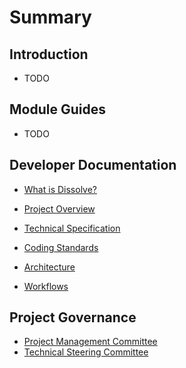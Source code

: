 # Summary

## Introduction

* TODO

## Module Guides

* TODO

## Developer Documentation

* [What is Dissolve?](Developers/Description.md)
* [Project Overview](Developers/ProjectOverview.md)
* [Technical Specification](Developers/TechnicalSpecification.md)

* [Coding Standards](Developers/CodingStandards.md)
* [Architecture](Developers/Architecture.md)
* [Workflows](Developers/Workflows.md)

## Project Governance

* [Project Management Committee](Developers/ProjectManagementCommittee-Terms.md)
* [Technical Steering Committee](Developers/TechnicalSteeringCommittee-Terms.md)
